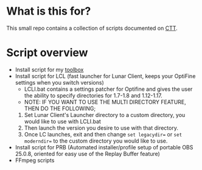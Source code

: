 # What is this for?
This small repo contains a collection of scripts documented on [CTT](https://dsc.gg/CTT). 
# Script overview
- Install script for my [toolbox](https://github.com/couleurm/couleurstoolbox)
- Install script for LCL (fast launcher for Lunar Client, keeps your OptiFine settings when you switch versions)
  * LCLI.bat contains a settings patcher for Optifine and gives the user the ability to specify directories for 1.7-1.8 and 1.12-1.17.
  * NOTE: IF YOU WANT TO USE THE MULTI DIRECTORY FEATURE, THEN DO THE FOLLOWING;
  1. Set Lunar Client's Launcher directory to a custom directory, you would like to use with LCLI.bat
  2. Then launch the version you desire to use with that directory.
  3. Once LC launches, exit and then change `set legacydir=` or `set moderndir=` to the custom directory you would like to use.  
- Install script for PRB (Automated installer/profile setup of portable OBS 25.0.8, oriented for easy use of the Replay Buffer feature)
- FFmpeg scripts
